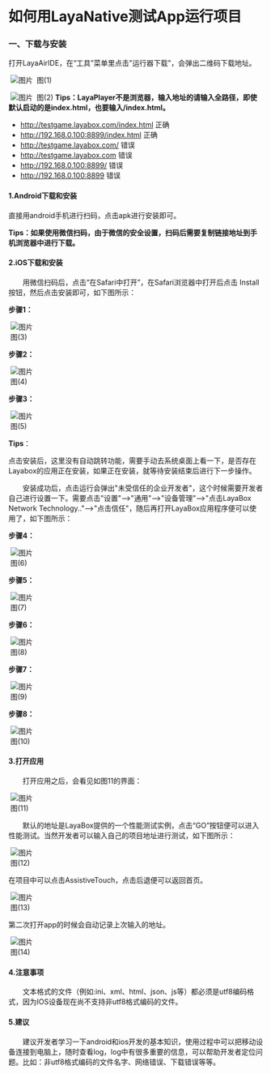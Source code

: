 # 如何用LayaNative测试App运行项目

### 一、下载与安装

打开LayaAirIDE，在“工具”菜单里点击"运行器下载"，会弹出二维码下载地址。

​	![图片](img/1.png)
​	图(1)

​	![图片](img/2.png)
​	图(2)
**Tips：LayaPlayer不是浏览器，输入地址的请输入全路径，即使默认启动的是index.html，也要输入/index.html。**
* http://testgame.layabox.com/index.html      正确  
* http://192.168.0.100:8899/index.html        正确  
* http://testgame.layabox.com/                错误    
* http://testgame.layabox.com                 错误  
* http://192.168.0.100:8899/                  错误  
* http://192.168.0.100:8899                   错误  


#### 1.Android下载和安装

直接用android手机进行扫码，点击apk进行安装即可。

**Tips：如果使用微信扫码，由于微信的安全设置，扫码后需要复制链接地址到手机浏览器中进行下载。**    

#### 2.iOS下载和安装

　　用微信扫码后，点击“在Safari中打开”，在Safari浏览器中打开后点击 Install按钮，然后点击安装即可，如下图所示：

**步骤1：**

​	![图片](img/3.png)<br/>
​	图(3)

 

**步骤2：**

​	![图片](img/4.png)<br/>
​	图(4)

 

**步骤3：**

​	 ![图片](img/5.png)<br/>
​	图(5)

  **Tips**：

点击安装后，这里没有自动跳转功能，需要手动去系统桌面上看一下，是否存在Layabox的应用正在安装，如果正在安装，就等待安装结束后进行下一步操作。



　　安装成功后，点击运行会弹出"未受信任的企业开发者"，这个时候需要开发者自己进行设置一下。需要点击"设置"-->"通用"-->"设备管理"-->"点击LayaBox Network Technology.."-->"点击信任"，随后再打开LayaBox应用程序便可以使用了，如下图所示：

**步骤4：**

​	![图片](img/6.png)<br/>
​	图(6)

 

**步骤5：**

​	![图片](img/7.png)<br/>
​	图(7)

 

**步骤6：**

​	![图片](img/8.png)<br/>
​	图(8)

 

**步骤7：**

​	![图片](img/9.png)<br/>
​	图(9)

 

**步骤8：**

​	![图片](img/10.png)<br/>
​	图(10)

 

#### 3.打开应用

　　打开应用之后，会看见如图11的界面：

​	![图片](img/11.png)<br/>
​	图(11)

　　默认的地址是LayaBox提供的一个性能测试实例，点击“GO”按钮便可以进入性能测试。当然开发者可以输入自己的项目地址进行测试，如下图所示：



​	![图片](img/12.png)<br/>
​	图(12)

 

在项目中可以点击AssistiveTouch，点击后退便可以返回首页。

​	![图片](img/13.png)<br/>
​	图(13)

 

第二次打开app的时候会自动记录上次输入的地址。

​	![图片](img/14.png)<br/>
​	图(14)

 

#### 4.注意事项

　　文本格式的文件（例如:ini、xml、html、json、js等）都必须是utf8编码格式，因为IOS设备现在尚不支持非utf8格式编码的文件。

 

#### 5.建议

　　建议开发者学习一下android和ios开发的基本知识，使用过程中可以把移动设备连接到电脑上，随时查看log，log中有很多重要的信息，可以帮助开发者定位问题。比如：非utf8格式编码的文件名字、网络错误、下载错误等等。